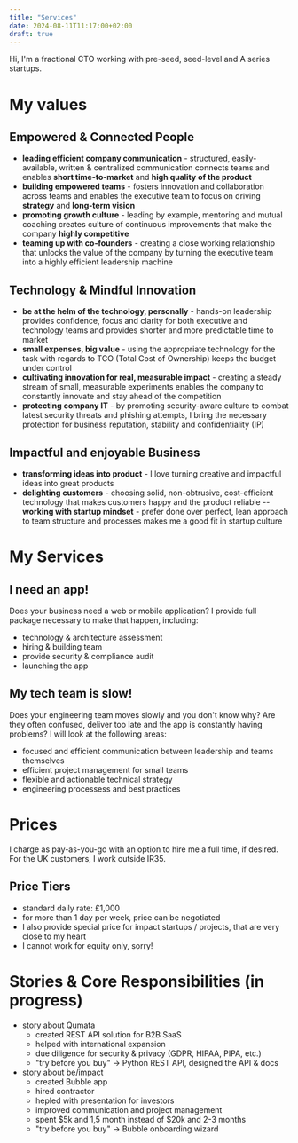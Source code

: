 ```yaml
---
title: "Services"
date: 2024-08-11T11:17:00+02:00
draft: true
---
```


Hi, I'm a fractional CTO working with pre-seed, seed-level and A series startups.

# My values
## Empowered & Connected People
- **leading efficient company communication** - structured, easily-available, written & centralized communication connects teams and enables **short time-to-market** and **high quality of the product**
- **building empowered teams** - fosters innovation and collaboration across teams and enables the executive team to focus on driving **strategy** and **long-term vision**
- **promoting growth culture** - leading by example, mentoring and mutual coaching creates culture of continuous improvements that make the company **highly competitive**
- **teaming up with co-founders** - creating a close working relationship that unlocks the value of the company by turning the executive team into a highly efficient leadership machine

## Technology & Mindful Innovation
- **be at the helm of the technology, personally** - hands-on leadership provides confidence, focus and clarity for both executive and technology teams and provides shorter and more predictable time to market
- **small expenses, big value** - using the appropriate technology for the task with regards to TCO (Total Cost of Ownership) keeps the budget under control
- **cultivating innovation for real, measurable impact** - creating a steady stream of small, measurable experiments enables the company to constantly innovate and stay ahead of the competition
- **protecting company IT** - by promoting security-aware culture to combat latest security threats and phishing attempts, I bring the necessary protection for business reputation, stability and confidentiality (IP)

## Impactful and enjoyable Business
- **transforming ideas into product** - I love turning creative and impactful ideas into great products
- **delighting customers** - choosing solid, non-obtrusive, cost-efficient technology that makes customers happy and the product reliable
-- **working with startup mindset** - prefer done over perfect, lean approach to team structure and processes makes me a good fit in startup culture

# My Services
## I need an app!
Does your business need a web or mobile application? I provide full package necessary to make that happen, including:
- technology & architecture assessment
- hiring & building team
- provide security & compliance audit
- launching the app

## My tech team is slow!
Does your engineering team moves slowly and you don't know why? Are they often confused, deliver too late and the app is constantly having problems? I will look at the following areas:
- focused and efficient communication between leadership and teams themselves
- efficient project management for small teams
- flexible and actionable technical strategy
- engineering processess and best practices

# Prices
I charge as pay-as-you-go with an option to hire me a full time, if desired. For the UK customers, I work outside IR35.

## Price Tiers
- standard daily rate: £1,000
- for more than 1 day per week, price can be negotiated
- I also provide special price for impact startups / projects, that are very close to my heart
- I cannot work for equity only, sorry!

# Stories & Core Responsibilities (in progress)
- story about Qumata
    - created REST API solution for B2B SaaS
    - helped with international expansion
    - due diligence for security & privacy (GDPR, HIPAA, PIPA, etc.)
    - "try before you buy" -> Python REST API, designed the API & docs
- story about be/impact
    - created Bubble app
    - hired contractor
    - hepled with presentation for investors
    - improved communication and project management
    - spent $5k and 1,5 month instead of $20k and 2-3 months
    - "try before you buy" -> Bubble onboarding wizard

